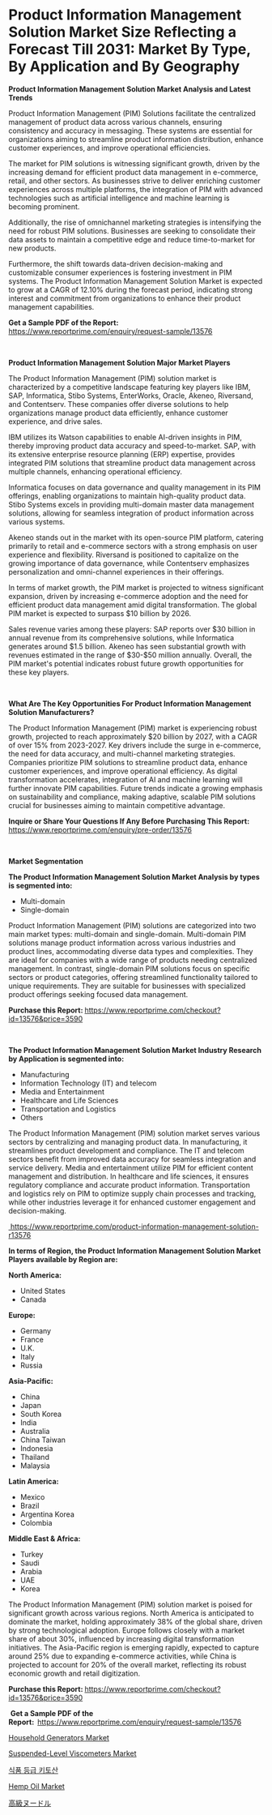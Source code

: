 <p><h1>Product Information Management Solution Market Size Reflecting a Forecast Till 2031: Market By Type, By Application and By Geography</h1></p><p><strong>Product Information Management Solution Market Analysis and Latest Trends</strong></p>
<p><p>Product Information Management (PIM) Solutions facilitate the centralized management of product data across various channels, ensuring consistency and accuracy in messaging. These systems are essential for organizations aiming to streamline product information distribution, enhance customer experiences, and improve operational efficiencies.</p><p>The market for PIM solutions is witnessing significant growth, driven by the increasing demand for efficient product data management in e-commerce, retail, and other sectors. As businesses strive to deliver enriching customer experiences across multiple platforms, the integration of PIM with advanced technologies such as artificial intelligence and machine learning is becoming prominent. </p><p>Additionally, the rise of omnichannel marketing strategies is intensifying the need for robust PIM solutions. Businesses are seeking to consolidate their data assets to maintain a competitive edge and reduce time-to-market for new products. </p><p>Furthermore, the shift towards data-driven decision-making and customizable consumer experiences is fostering investment in PIM systems. The Product Information Management Solution Market is expected to grow at a CAGR of 12.10% during the forecast period, indicating strong interest and commitment from organizations to enhance their product management capabilities.</p></p>
<p><strong>Get a Sample PDF of the Report:&nbsp;</strong> <a href="https://www.reportprime.com/enquiry/request-sample/13576">https://www.reportprime.com/enquiry/request-sample/13576</a></p>
<p>&nbsp;</p>
<p><strong>Product Information Management Solution Major Market Players</strong></p>
<p><p>The Product Information Management (PIM) solution market is characterized by a competitive landscape featuring key players like IBM, SAP, Informatica, Stibo Systems, EnterWorks, Oracle, Akeneo, Riversand, and Contentserv. These companies offer diverse solutions to help organizations manage product data efficiently, enhance customer experience, and drive sales.</p><p>IBM utilizes its Watson capabilities to enable AI-driven insights in PIM, thereby improving product data accuracy and speed-to-market. SAP, with its extensive enterprise resource planning (ERP) expertise, provides integrated PIM solutions that streamline product data management across multiple channels, enhancing operational efficiency.</p><p>Informatica focuses on data governance and quality management in its PIM offerings, enabling organizations to maintain high-quality product data. Stibo Systems excels in providing multi-domain master data management solutions, allowing for seamless integration of product information across various systems.</p><p>Akeneo stands out in the market with its open-source PIM platform, catering primarily to retail and e-commerce sectors with a strong emphasis on user experience and flexibility. Riversand is positioned to capitalize on the growing importance of data governance, while Contentserv emphasizes personalization and omni-channel experiences in their offerings.</p><p>In terms of market growth, the PIM market is projected to witness significant expansion, driven by increasing e-commerce adoption and the need for efficient product data management amid digital transformation. The global PIM market is expected to surpass $10 billion by 2026.</p><p>Sales revenue varies among these players: SAP reports over $30 billion in annual revenue from its comprehensive solutions, while Informatica generates around $1.5 billion. Akeneo has seen substantial growth with revenues estimated in the range of $30-$50 million annually. Overall, the PIM market's potential indicates robust future growth opportunities for these key players.</p></p>
<p>&nbsp;</p>
<p><strong>What Are The Key Opportunities For Product Information Management Solution Manufacturers?</strong></p>
<p><p>The Product Information Management (PIM) market is experiencing robust growth, projected to reach approximately $20 billion by 2027, with a CAGR of over 15% from 2023-2027. Key drivers include the surge in e-commerce, the need for data accuracy, and multi-channel marketing strategies. Companies prioritize PIM solutions to streamline product data, enhance customer experiences, and improve operational efficiency. As digital transformation accelerates, integration of AI and machine learning will further innovate PIM capabilities. Future trends indicate a growing emphasis on sustainability and compliance, making adaptive, scalable PIM solutions crucial for businesses aiming to maintain competitive advantage.</p></p>
<p><strong>Inquire or Share Your Questions If Any Before Purchasing This Report:</strong> <a href="https://www.reportprime.com/enquiry/pre-order/13576">https://www.reportprime.com/enquiry/pre-order/13576</a></p>
<p>&nbsp;</p>
<p><strong>Market Segmentation</strong></p>
<p><strong>The Product Information Management Solution Market Analysis by types is segmented into:</strong></p>
<p><ul><li>Multi-domain</li><li>Single-domain</li></ul></p>
<p><p>Product Information Management (PIM) solutions are categorized into two main market types: multi-domain and single-domain. Multi-domain PIM solutions manage product information across various industries and product lines, accommodating diverse data types and complexities. They are ideal for companies with a wide range of products needing centralized management. In contrast, single-domain PIM solutions focus on specific sectors or product categories, offering streamlined functionality tailored to unique requirements. They are suitable for businesses with specialized product offerings seeking focused data management.</p></p>
<p><strong>Purchase this Report:&nbsp;</strong><a href="https://www.reportprime.com/checkout?id=13576&price=3590">https://www.reportprime.com/checkout?id=13576&price=3590</a></p>
<p>&nbsp;</p>
<p><strong>The Product Information Management Solution Market Industry Research by Application is segmented into:</strong></p>
<p><ul><li>Manufacturing</li><li>Information Technology (IT) and telecom</li><li>Media and Entertainment</li><li>Healthcare and Life Sciences</li><li>Transportation and Logistics</li><li>Others</li></ul></p>
<p><p>The Product Information Management (PIM) solution market serves various sectors by centralizing and managing product data. In manufacturing, it streamlines product development and compliance. The IT and telecom sectors benefit from improved data accuracy for seamless integration and service delivery. Media and entertainment utilize PIM for efficient content management and distribution. In healthcare and life sciences, it ensures regulatory compliance and accurate product information. Transportation and logistics rely on PIM to optimize supply chain processes and tracking, while other industries leverage it for enhanced customer engagement and decision-making.</p></p>
<p><a href="https://www.reportprime.com/product-information-management-solution-r13576">&nbsp;https://www.reportprime.com/product-information-management-solution-r13576</a></p>
<p><strong>In terms of Region, the Product Information Management Solution Market Players available by Region are:</strong></p>
<p>
    <p> <strong> North America: </strong>
        <ul>
            <li>United States</li>
            <li>Canada</li>
        </ul>
        </p> 
    <p> <strong> Europe: </strong>
        <ul>
            <li>Germany</li>
            <li>France</li>
            <li>U.K.</li>
            <li>Italy</li>
            <li>Russia</li>
        </ul>
        </p> 
    <p> <strong> Asia-Pacific: </strong>
        <ul>
            <li>China</li>
            <li>Japan</li>
            <li>South Korea</li>
            <li>India</li>
            <li>Australia</li>
            <li>China Taiwan</li>
            <li>Indonesia</li>
            <li>Thailand</li>
            <li>Malaysia</li>
        </ul>
        </p> 
    <p> <strong> Latin America: </strong>
        <ul>
            <li>Mexico</li>
            <li>Brazil</li>
            <li>Argentina Korea</li>
            <li>Colombia</li>
        </ul>
        </p> 
    <p> <strong> Middle East & Africa: </strong>
        <ul>
            <li>Turkey</li>
            <li>Saudi</li>
            <li>Arabia</li>
            <li>UAE</li>
            <li>Korea</li>
        </ul>
    </p>
    </p>
<p><p>The Product Information Management (PIM) solution market is poised for significant growth across various regions. North America is anticipated to dominate the market, holding approximately 38% of the global share, driven by strong technological adoption. Europe follows closely with a market share of about 30%, influenced by increasing digital transformation initiatives. The Asia-Pacific region is emerging rapidly, expected to capture around 25% due to expanding e-commerce activities, while China is projected to account for 20% of the overall market, reflecting its robust economic growth and retail digitization.</p></p>
<p><strong>Purchase this Report: </strong><a href="https://www.reportprime.com/checkout?id=13576&price=3590">https://www.reportprime.com/checkout?id=13576&price=3590</a></p>
<p>&nbsp;<strong>Get a Sample PDF of the Report:&nbsp;&nbsp;</strong><a href="https://www.reportprime.com/enquiry/request-sample/13576">https://www.reportprime.com/enquiry/request-sample/13576</a></p>
<p><strong></strong></p>
<p><p><a href="https://www.linkedin.com/pulse/household-generators-market-research-report-exploring-size-revenue-salve?trackingId=uQXMUoPwTJGnnFjbE6wnpw%3D%3D">Household Generators Market</a></p><p><a href="https://issuu.com/reportprime-2/docs/suspended-level-viscometers-market-_52772934f8b41c">Suspended-Level Viscometers Market</a></p><p><a href="https://medium.com/@dazmoore2010_16676/food-grade-chitosan-market-%EC%9D%98-%EA%B8%80%EB%A1%9C%EB%B2%8C-%EC%8B%9C%EC%9E%A5-%EA%B0%9C%EC%9A%94%EB%8A%94-%EC%A0%84-%EC%84%B8%EA%B3%84-%EB%B0%8F-%EC%A3%BC%EC%9A%94-%EC%8B%9C%EC%9E%A5%EC%9D%98-%EC%82%B0%EC%97%85%EC%97%90-%EC%98%81%ED%96%A5%EC%9D%84-%EB%AF%B8%EC%B9%98%EB%8A%94-%EC%A3%BC%EC%9A%94-%ED%8A%B8%EB%A0%8C%EB%93%9C%EC%97%90-%EB%8C%80%ED%95%9C-%EB%8F%85%ED%8A%B9%ED%95%9C-%EA%B4%80%EC%A0%90%EC%9D%84-%EC%A0%9C%EA%B3%B5%ED%95%A9%EB%8B%88%EB%8B%A4-798a2d3373de?postPublishedType=initial">식품 등급 키토산</a></p><p><a href="https://issuu.com/reportprime-2/docs/hemp-oil-market-size-2030.pptx_2fe38e58244c7e">Hemp Oil Market</a></p><p><a href="https://medium.com/@kathleencrooks2003/%E9%AB%98%E7%B4%9A%E3%83%8C%E3%83%BC%E3%83%89%E3%83%AB%E5%B8%82%E5%A0%B4%E3%82%92%E5%BD%A2%E6%88%90%E3%81%97%E3%81%A6%E3%81%84%E3%82%8B%E3%82%A4%E3%83%8E%E3%83%99%E3%83%BC%E3%82%B7%E3%83%A7%E3%83%B3%E3%81%A8%E5%B8%82%E5%A0%B4%E3%81%AE%E3%83%88%E3%83%AC%E3%83%B3%E3%83%89%E3%81%AF%E4%BD%95%E3%81%A7%E3%81%99%E3%81%8B-ab279b19261d?postPublishedType=initial">高級ヌードル</a></p></p>